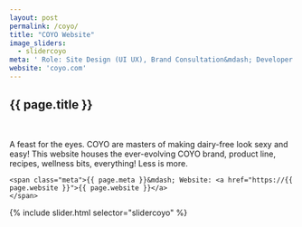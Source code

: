 ```yaml
---
layout: post
permalink: /coyo/
title: "COYO Website"
image_sliders:
  - slidercoyo
meta: ' Role: Site Design (UI UX), Brand Consultation&mdash; Developer: David Muirhead&mdash; Year: 2018&mdash; CMS: Wordpress'
website: 'coyo.com'
---
```

<section class="section fadeup clear">

<div class="col-1-4 float_left">
  <div class="txt-left">
  <h2>{{ page.title }}</h2>
  <br>
  <p>A feast for the eyes. COYO are masters of making dairy-free look sexy and easy! This website houses the ever-evolving COYO brand, product line, recipes, wellness bits, everything! Less is more.

  <!-- To house an ever-evolving range of products, sold in . Wellness never looked so good as in this website designed for COYO. COYO are masters of making healthy look sexy, thanks to their gorgeous food photography. Eye popping photographs. The coyo website is a feast for the eyes using the magic of Simplicity. Keeping it bare & neutral for this powerhouse plant based alternative product photos to do the talking. -->
    <span class="meta">{{ page.meta }}&mdash; Website: <a href="https://{{ page.website }}">{{ page.website }}</a>
    </span>
  </p>
  </div>
</div>

<div class="col-3-4 float_left">
  <div id="slideshow">
  {% include slider.html selector="slidercoyo" %}
  </div>
</div>

</section>
